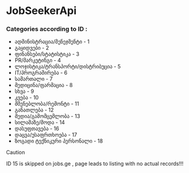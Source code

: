 # JobSeekerApi


### Categories according to ID :

- ადმინისტრაცია/მენეჯმენტი - 1
- გაყიდვები - 2
- ფინანსები/სტატისტიკა - 3
- PR/მარკეტინგი - 4
- ლოჯისტიკა/ტრანსპორტი/დისტრიბუცია - 5
- IT/პროგრამირება - 6
- სამართალი - 7
- მედიცინა/ფარმაცია - 8
- სხვა - 9
- კვება - 10
- მშენებლობა/რემონტი - 11
- განათლება - 12
- მედია/გამომცემლობა - 13
- სილამაზე/მოდა - 14
- დასუფთავება - 16
- დაცვა/უსაფრთხოება - 17
- ზოგადი ტექნიკური პერსონალი - 18

>[!CAUTION]
> ID 15 is skipped on jobs.ge , page leads to listing with no actual records!!!
